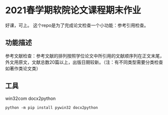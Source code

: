 # 2021春学期软院论文课程期末作业
好课，可上。
这个repo是为了完成论文检查一个小功能：参考引用检查。

## 功能描述
参考文献检查：参考文献的排列按照学位论文中所引用的文献顺序列在正文末尾，外文用原文，文献总数20篇以上，出版日期较新。（注：有不同类型需要分类检查如著作类论文类）


## 工具

win32com
docx2python
```shell
python -m pip install pywin32 docx2python

```